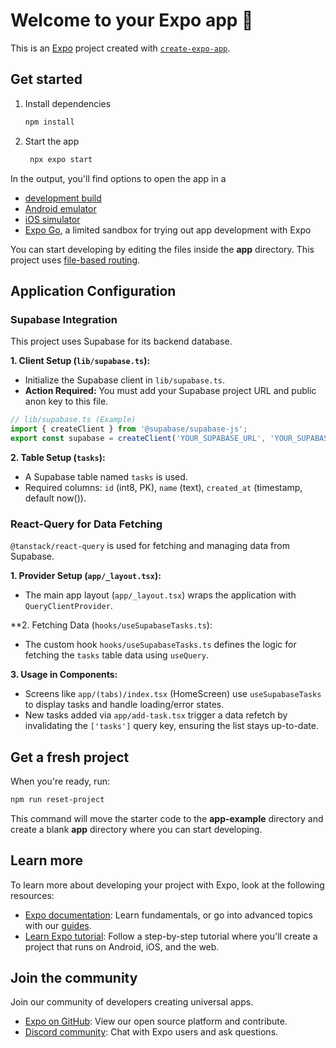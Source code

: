 # Welcome to your Expo app 👋

This is an [Expo](https://expo.dev) project created with [`create-expo-app`](https://www.npmjs.com/package/create-expo-app).

## Get started

1. Install dependencies

   ```bash
   npm install
   ```

2. Start the app

   ```bash
    npx expo start
   ```

In the output, you'll find options to open the app in a

- [development build](https://docs.expo.dev/develop/development-builds/introduction/)
- [Android emulator](https://docs.expo.dev/workflow/android-studio-emulator/)
- [iOS simulator](https://docs.expo.dev/workflow/ios-simulator/)
- [Expo Go](https://expo.dev/go), a limited sandbox for trying out app development with Expo

You can start developing by editing the files inside the **app** directory. This project uses [file-based routing](https://docs.expo.dev/router/introduction).

## Application Configuration

### Supabase Integration

This project uses Supabase for its backend database.

**1. Client Setup (`lib/supabase.ts`):**
   - Initialize the Supabase client in `lib/supabase.ts`.
   - **Action Required:** You must add your Supabase project URL and public anon key to this file.

   ```typescript
   // lib/supabase.ts (Example)
   import { createClient } from '@supabase/supabase-js';
   export const supabase = createClient('YOUR_SUPABASE_URL', 'YOUR_SUPABASE_ANON_KEY');
   ```

**2. Table Setup (`tasks`):**
   - A Supabase table named `tasks` is used.
   - Required columns: `id` (int8, PK), `name` (text), `created_at` (timestamp, default now()).

### React-Query for Data Fetching

`@tanstack/react-query` is used for fetching and managing data from Supabase.

**1. Provider Setup (`app/_layout.tsx`):**
   - The main app layout (`app/_layout.tsx`) wraps the application with `QueryClientProvider`.

**2. Fetching Data (`hooks/useSupabaseTasks.ts`):
   - The custom hook `hooks/useSupabaseTasks.ts` defines the logic for fetching the `tasks` table data using `useQuery`.

**3. Usage in Components:**
   - Screens like `app/(tabs)/index.tsx` (HomeScreen) use `useSupabaseTasks` to display tasks and handle loading/error states.
   - New tasks added via `app/add-task.tsx` trigger a data refetch by invalidating the `['tasks']` query key, ensuring the list stays up-to-date.

## Get a fresh project

When you're ready, run:

```bash
npm run reset-project
```

This command will move the starter code to the **app-example** directory and create a blank **app** directory where you can start developing.

## Learn more

To learn more about developing your project with Expo, look at the following resources:

- [Expo documentation](https://docs.expo.dev/): Learn fundamentals, or go into advanced topics with our [guides](https://docs.expo.dev/guides).
- [Learn Expo tutorial](https://docs.expo.dev/tutorial/introduction/): Follow a step-by-step tutorial where you'll create a project that runs on Android, iOS, and the web.

## Join the community

Join our community of developers creating universal apps.

- [Expo on GitHub](https://github.com/expo/expo): View our open source platform and contribute.
- [Discord community](https://chat.expo.dev): Chat with Expo users and ask questions.

